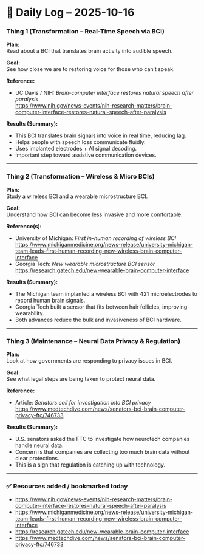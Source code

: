 ﻿# 🧠 Daily Log – 2025-10-16

### Thing 1 (Transformation – Real-Time Speech via BCI)
**Plan:**  
Read about a BCI that translates brain activity into audible speech.

**Goal:**  
See how close we are to restoring voice for those who can’t speak.

**Reference:**  
- UC Davis / NIH: *Brain-computer interface restores natural speech after paralysis*  
  https://www.nih.gov/news-events/nih-research-matters/brain-computer-interface-restores-natural-speech-after-paralysis

**Results (Summary):**
- This BCI translates brain signals into voice in real time, reducing lag.  
- Helps people with speech loss communicate fluidly.  
- Uses implanted electrodes + AI signal decoding.  
- Important step toward assistive communication devices.

---

### Thing 2 (Transformation – Wireless & Micro BCIs)
**Plan:**  
Study a wireless BCI and a wearable microstructure BCI.

**Goal:**  
Understand how BCI can become less invasive and more comfortable.

**Reference(s):**  
- University of Michigan: *First in-human recording of wireless BCI*  
  https://www.michiganmedicine.org/news-release/university-michigan-team-leads-first-human-recording-new-wireless-brain-computer-interface  
- Georgia Tech: *New wearable microstructure BCI sensor*  
  https://research.gatech.edu/new-wearable-brain-computer-interface

**Results (Summary):**
- The Michigan team implanted a wireless BCI with 421 microelectrodes to record human brain signals.  
- Georgia Tech built a sensor that fits between hair follicles, improving wearability.  
- Both advances reduce the bulk and invasiveness of BCI hardware.

---

### Thing 3 (Maintenance – Neural Data Privacy & Regulation)
**Plan:**  
Look at how governments are responding to privacy issues in BCI.

**Goal:**  
See what legal steps are being taken to protect neural data.

**Reference:**  
- Article: *Senators call for investigation into BCI privacy*  
  https://www.medtechdive.com/news/senators-bci-brain-computer-privacy-ftc/746733

**Results (Summary):**
- U.S. senators asked the FTC to investigate how neurotech companies handle neural data.  
- Concern is that companies are collecting too much brain data without clear protections.  
- This is a sign that regulation is catching up with technology.

---

### ✅ Resources added / bookmarked today
- https://www.nih.gov/news-events/nih-research-matters/brain-computer-interface-restores-natural-speech-after-paralysis  
- https://www.michiganmedicine.org/news-release/university-michigan-team-leads-first-human-recording-new-wireless-brain-computer-interface  
- https://research.gatech.edu/new-wearable-brain-computer-interface  
- https://www.medtechdive.com/news/senators-bci-brain-computer-privacy-ftc/746733
